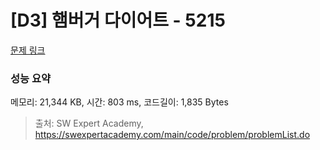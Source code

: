 # [D3] 햄버거 다이어트 - 5215 

[문제 링크](https://swexpertacademy.com/main/code/problem/problemDetail.do?contestProbId=AWT-lPB6dHUDFAVT) 

### 성능 요약

메모리: 21,344 KB, 시간: 803 ms, 코드길이: 1,835 Bytes



> 출처: SW Expert Academy, https://swexpertacademy.com/main/code/problem/problemList.do